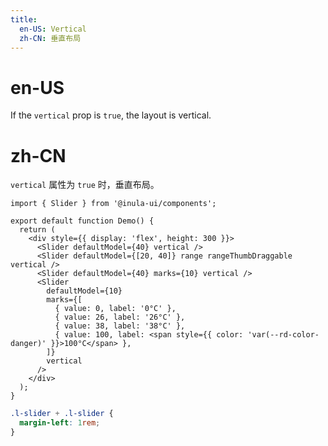 ```yaml
---
title:
  en-US: Vertical
  zh-CN: 垂直布局
---
```


# en-US

If the `vertical` prop is `true`, the layout is vertical.

# zh-CN

`vertical` 属性为 `true` 时，垂直布局。

```tsx
import { Slider } from '@inula-ui/components';

export default function Demo() {
  return (
    <div style={{ display: 'flex', height: 300 }}>
      <Slider defaultModel={40} vertical />
      <Slider defaultModel={[20, 40]} range rangeThumbDraggable vertical />
      <Slider defaultModel={40} marks={10} vertical />
      <Slider
        defaultModel={10}
        marks={[
          { value: 0, label: '0°C' },
          { value: 26, label: '26°C' },
          { value: 38, label: '38°C' },
          { value: 100, label: <span style={{ color: 'var(--rd-color-danger)' }}>100°C</span> },
        ]}
        vertical
      />
    </div>
  );
}
```

```scss
.l-slider + .l-slider {
  margin-left: 1rem;
}
```
